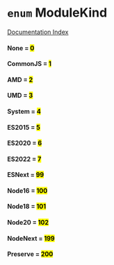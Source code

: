 # `enum` ModuleKind

[Documentation Index](../README.md)

#### None = <mark>0</mark>



#### CommonJS = <mark>1</mark>



#### AMD = <mark>2</mark>



#### UMD = <mark>3</mark>



#### System = <mark>4</mark>



#### ES2015 = <mark>5</mark>



#### ES2020 = <mark>6</mark>



#### ES2022 = <mark>7</mark>



#### ESNext = <mark>99</mark>



#### Node16 = <mark>100</mark>



#### Node18 = <mark>101</mark>



#### Node20 = <mark>102</mark>



#### NodeNext = <mark>199</mark>



#### Preserve = <mark>200</mark>



